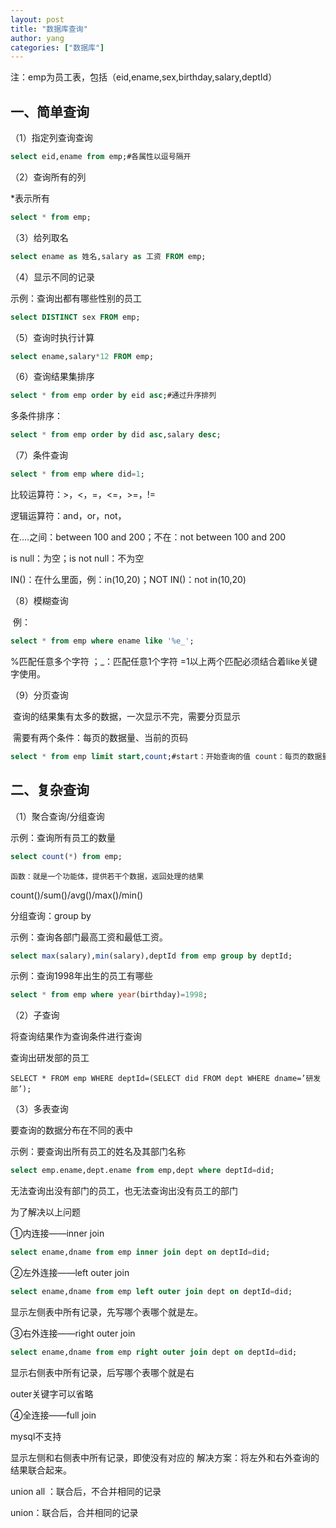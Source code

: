 ```yaml
---
layout: post
title: "数据库查询"
author: yang
categories: ["数据库"]
---
```


注：emp为员工表，包括（eid,ename,sex,birthday,salary,deptId）

## 一、简单查询

（1）指定列查询查询

```sql
select eid,ename from emp;#各属性以逗号隔开
```

（2）查询所有的列

*表示所有

```sql
select * from emp;
```

（3）给列取名

```sql
select ename as 姓名,salary as 工资 FROM emp;
```

（4）显示不同的记录

示例：查询出都有哪些性别的员工

```sql
select DISTINCT sex FROM emp;
```

（5）查询时执行计算

```sql
select ename,salary*12 FROM emp;
```

（6）查询结果集排序

```sql
select * from emp order by eid asc;#通过升序排列
```

多条件排序：

```sql
select * from emp order by did asc,salary desc;
```

（7）条件查询

```sql
select * from emp where did=1;
```

比较运算符：>，<，=，<=，>=，!=

逻辑运算符：and，or，not，

在....之间：between 100 and 200；不在：not between 100 and 200

is null：为空；is not null：不为空

IN()：在什么里面，例：in(10,20)；NOT IN()：not in(10,20)

（8）模糊查询

​	例：

```sql
select * from emp where ename like '%e_';
```

%匹配任意多个字符 ；_：匹配任意1个字符 =1以上两个匹配必须结合着like关键字使用。

（9）分页查询

​	查询的结果集有太多的数据，一次显示不完，需要分页显示

​	需要有两个条件：每页的数据量、当前的页码

```sql
select * from emp limit start,count;#start：开始查询的值 count：每页的数据量 start=（当前页码-1）*每页的数据量
```

## 二、复杂查询

（1）聚合查询/分组查询

示例：查询所有员工的数量

```sql
select count(*) from emp;
```

```
函数：就是一个功能体，提供若干个数据，返回处理的结果
```

count()/sum()/avg()/max()/min()

分组查询：group by

示例：查询各部门最高工资和最低工资。

```sql
select max(salary),min(salary),deptId from emp group by deptId;
```

示例：查询1998年出生的员工有哪些

```sql
select * from emp where year(birthday)=1998;
```

（2）子查询

将查询结果作为查询条件进行查询

查询出研发部的员工

```mysql
SELECT * FROM emp WHERE deptId=(SELECT did FROM dept WHERE dname=’研发部’);
```

（3）多表查询

要查询的数据分布在不同的表中

示例：要查询出所有员工的姓名及其部门名称

```sql
select emp.ename,dept.ename from emp,dept where deptId=did;
```

无法查询出没有部门的员工，也无法查询出没有员工的部门

为了解决以上问题

①内连接——inner join

```sql
select ename,dname from emp inner join dept on deptId=did;
```

②左外连接——left outer join

```sql
select ename,dname from emp left outer join dept on deptId=did;
```

显示左侧表中所有记录，先写哪个表哪个就是左。

③右外连接——right outer join

```sql
select ename,dname from emp right outer join dept on deptId=did;
```

显示右侧表中所有记录，后写哪个表哪个就是右

outer关键字可以省略

④全连接——full join

mysql不支持

显示左侧和右侧表中所有记录，即使没有对应的
解决方案：将左外和右外查询的结果联合起来。

union all ：联合后，不合并相同的记录

union：联合后，合并相同的记录